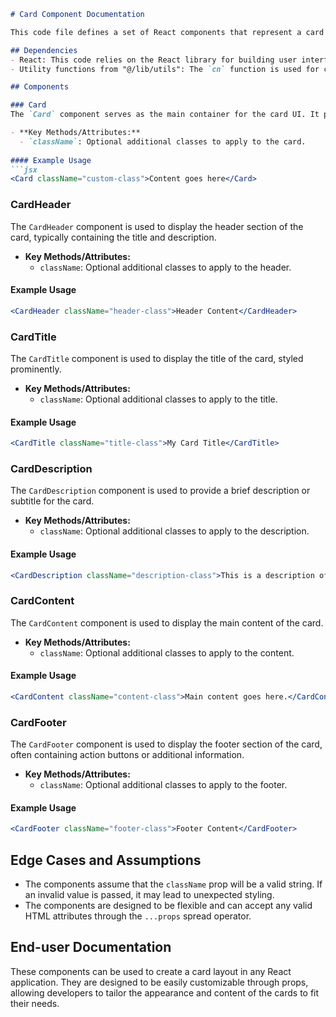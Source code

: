 ```markdown
# Card Component Documentation

This code file defines a set of React components that represent a card UI element, including the card itself, its header, title, description, content, and footer. These components are designed to be reusable and customizable, allowing developers to create card layouts easily.

## Dependencies
- React: This code relies on the React library for building user interfaces.
- Utility functions from "@/lib/utils": The `cn` function is used for conditional class name management.

## Components

### Card
The `Card` component serves as the main container for the card UI. It provides a rounded border, background color, and shadow effect.

- **Key Methods/Attributes:**
  - `className`: Optional additional classes to apply to the card.
  
#### Example Usage
```jsx
<Card className="custom-class">Content goes here</Card>
```

### CardHeader
The `CardHeader` component is used to display the header section of the card, typically containing the title and description.

- **Key Methods/Attributes:**
  - `className`: Optional additional classes to apply to the header.

#### Example Usage
```jsx
<CardHeader className="header-class">Header Content</CardHeader>
```

### CardTitle
The `CardTitle` component is used to display the title of the card, styled prominently.

- **Key Methods/Attributes:**
  - `className`: Optional additional classes to apply to the title.

#### Example Usage
```jsx
<CardTitle className="title-class">My Card Title</CardTitle>
```

### CardDescription
The `CardDescription` component is used to provide a brief description or subtitle for the card.

- **Key Methods/Attributes:**
  - `className`: Optional additional classes to apply to the description.

#### Example Usage
```jsx
<CardDescription className="description-class">This is a description of the card.</CardDescription>
```

### CardContent
The `CardContent` component is used to display the main content of the card.

- **Key Methods/Attributes:**
  - `className`: Optional additional classes to apply to the content.

#### Example Usage
```jsx
<CardContent className="content-class">Main content goes here.</CardContent>
```

### CardFooter
The `CardFooter` component is used to display the footer section of the card, often containing action buttons or additional information.

- **Key Methods/Attributes:**
  - `className`: Optional additional classes to apply to the footer.

#### Example Usage
```jsx
<CardFooter className="footer-class">Footer Content</CardFooter>
```

## Edge Cases and Assumptions
- The components assume that the `className` prop will be a valid string. If an invalid value is passed, it may lead to unexpected styling.
- The components are designed to be flexible and can accept any valid HTML attributes through the `...props` spread operator.

## End-user Documentation
These components can be used to create a card layout in any React application. They are designed to be easily customizable through props, allowing developers to tailor the appearance and content of the cards to fit their needs.
```

